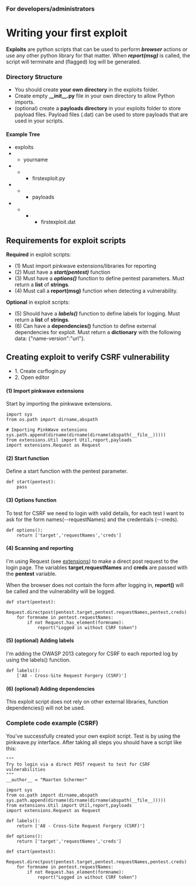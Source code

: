 ### For developers/administrators

<h1 align="">Writing your first exploit</h1>

 **Exploits** are python scripts that can be used to perform ***browser*** actions or use any other python library for that matter. When ***report(msg)*** is called, the script will terminate and (flagged) log will be generated.

### Directory Structure
- You should create **your own directory** in the exploits folder. 
- Create  empty **\_\_init\_\_.py** file in your own directory to allow Python imports.
- (optional) create a **payloads directory** in your exploits folder to store payload files. Payload files (.dat) can be used to store payloads that are used in your scripts.

#### Example Tree
- exploits
- - yourname
- - - firstexploit.py
- - - payloads
- - - - firstexploit.dat

## Requirements for exploit scripts
**Required** in exploit scripts:
- (1) Must import pinkwave extensions/libraries for reporting
- (2) Must have a ***start(pentest)*** function
- (3) Must have a ***options()*** function to define pentest parameters. Must return a **list** of **strings**. 
- (4) Must call a **report(msg)** function when detecting a vulnerability.

**Optional** in exploit scripts:
- (5) Should have a ***labels()*** function to define labels for logging. Must return a **list** of **strings**. 
- (6) Can have a **dependencies()** function to define external dependencies for exploit. Must return a **dictionary** with the following data: {"name-version":"url"}.


## Creating exploit to verify CSRF vulnerability
- 1\. Create csrflogin.py
- 2\. Open editor

#### (1) Import pinkwave extensions
Start by importing the pinkwave extensions.
```
import sys
from os.path import dirname,abspath

# Importing PinkWave extensions
sys.path.append(dirname(dirname(dirname(abspath(__file__)))))
from extensions.Util import Util,report,payloads
import extensions.Request as Request
```

#### (2) Start function
Define a start function with the pentest parameter.
```
def start(pentest):
    pass
```

#### (3) Options function
To test for CSRF we need to login with valid details, for each test I want to ask for the form names(--requestNames) and the credentials (--creds).
```
def options():
    return ['target','requestNames','creds']
```

#### (4) Scanning and reporting
I'm using Request (see [extensions](../docs/extensions)) to make a direct post request to the login page. The variables **target**,**requestNames** and **creds** are passed with the **pentest** variable. 

When the browser does not contain the form after logging in, **report()** will be called and the vulnerability will be logged.

```
def start(pentest):
    Request.directpost(pentest.target,pentest.requestNames,pentest.creds)
    for formname in pentest.requestNames:
        if not Request.has_element(formname): 
            report("Logged in without CSRF token")
```

#### (5) (optional) Adding labels
I'm adding the OWASP 2013 category for CSRF to each reported log by using the labels() function. 
```
def labels():
    ['A8 - Cross-Site Request Forgery (CSRF)']
```

#### (6) (optional) Adding dependencies
This exploit script does not rely on other external libraries, function dependencies() will not be used.


### Complete code example (CSRF)
You've successfully created your own exploit script. Test is by using the pinkwave.py interface. After taking all steps you should have a script like this:

```
"""
Try to login via a direct POST request to test for CSRF vulnerabilities
"""
__author__ = "Maarten Schermer"

import sys
from os.path import dirname,abspath
sys.path.append(dirname(dirname(dirname(abspath(__file__)))))
from extensions.Util import Util,report,payloads
import extensions.Request as Request

def labels():
    return ['A8 - Cross-Site Request Forgery (CSRF)']

def options():
    return ['target','requestNames','creds']

def start(pentest):
    Request.directpost(pentest.target,pentest.requestNames,pentest.creds)
    for formname in pentest.requestNames:
        if not Request.has_element(formname): 
            report("Logged in without CSRF token")

```

